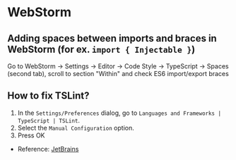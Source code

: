 # WebStorm

## Adding spaces between imports and braces in WebStorm (for ex. `import { Injectable }`)

Go to WebStorm -> Settings -> Editor -> Code Style -> TypeScript -> Spaces (second tab), scroll to section "Within" and check ES6 import/export braces

## How to fix TSLint?

1. In the `Settings/Preferences` dialog, go to `Languages and Frameworks | TypeScript | TSLint`.
2. Select the `Manual Configuration` option.
3. Press OK

- Reference: [JetBrains](https://www.jetbrains.com/help/webstorm/using-tslint-code-quality-tool.html#ws_tslint_activate_and_configure)